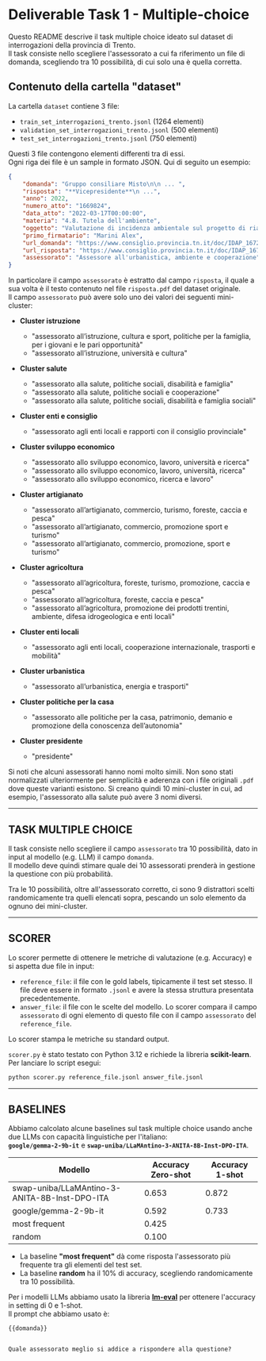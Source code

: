 
# Deliverable Task 1 - Multiple-choice

Questo README descrive il task multiple choice ideato sul dataset di interrogazioni della provincia di Trento.  
Il task consiste nello scegliere l'assessorato a cui fa riferimento un file di domanda, scegliendo tra 10 possibilità, di cui solo una è quella corretta.

## Contenuto della cartella "dataset"

La cartella `dataset` contiene 3 file: 

- `train_set_interrogazioni_trento.jsonl` (1264 elementi)
- `validation_set_interrogazioni_trento.jsonl` (500 elementi)
- `test_set_interrogazioni_trento.jsonl` (750 elementi)

Questi 3 file contengono elementi differenti tra di essi.  
Ogni riga dei file è un sample in formato JSON. Qui di seguito un esempio:

```json
{
    "domanda": "Gruppo consiliare Misto\n\n ... ",
    "risposta": "**Vicepresidente**\n ...",
    "anno": 2022,
    "numero_atto": "1669824",
    "data_atto": "2022-03-17T00:00:00",
    "materia": "4.8. Tutela dell'ambiente",
    "oggetto": "Valutazione di incidenza ambientale sul progetto di riaccensione dei forni del cementificio di Sarche",
    "primo_firmatario": "Marini Alex",
    "url_domanda": "https://www.consiglio.provincia.tn.it/doc/IDAP_1672974.pdf",
    "url_risposta": "https://www.consiglio.provincia.tn.it/doc/IDAP_1678241.pdf",
    "assessorato": "Assessore all'urbanistica, ambiente e cooperazione"
}
```

In particolare il campo `assessorato` è estratto dal campo `risposta`, il quale a sua volta è il testo contenuto nel file `risposta.pdf` del dataset originale.  
Il campo `assessorato` può avere solo uno dei valori dei seguenti mini-cluster:

- **Cluster istruzione**  
    - "assessorato all’istruzione, cultura e sport, politiche per la famiglia, per i giovani e le pari opportunità"  
    - "assessorato all’istruzione, università e cultura"

- **Cluster salute**  
    - "assessorato alla salute, politiche sociali, disabilità e famiglia"  
    - "assessorato alla salute, politiche sociali e cooperazione"  
    - "assessorato alla salute, politiche sociali, disabilità e famiglia sociali"

- **Cluster enti e consiglio**  
    - "assessorato agli enti locali e rapporti con il consiglio provinciale"

- **Cluster sviluppo economico**  
    - "assessorato allo sviluppo economico, lavoro, università e ricerca"  
    - "assessorato allo sviluppo economico, lavoro, università, ricerca"  
    - "assessorato allo sviluppo economico, ricerca e lavoro"

- **Cluster artigianato**  
    - "assessorato all’artigianato, commercio, turismo, foreste, caccia e pesca"  
    - "assessorato all’artigianato, commercio, promozione sport e turismo"  
    - "assessorato all’artigianato, commercio, promozione, sport e turismo"

- **Cluster agricoltura**  
    - "assessorato all’agricoltura, foreste, turismo, promozione, caccia e pesca"  
    - "assessorato all’agricoltura, foreste, caccia e pesca"  
    - "assessorato all’agricoltura, promozione dei prodotti trentini, ambiente, difesa idrogeologica e enti locali"

- **Cluster enti locali**  
    - "assessorato agli enti locali, cooperazione internazionale, trasporti e mobilità"

- **Cluster urbanistica**  
    - "assessorato all’urbanistica, energia e trasporti"

- **Cluster politiche per la casa**  
    - "assessorato alle politiche per la casa, patrimonio, demanio e promozione della conoscenza dell’autonomia"

- **Cluster presidente**  
    - "presidente"

Si noti che alcuni assessorati hanno nomi molto simili. Non sono stati normalizzati ulteriormente per semplicità e aderenza con i file originali `.pdf` dove queste varianti esistono. Si creano quindi 10 mini-cluster in cui, ad esempio, l'assessorato alla salute può avere 3 nomi diversi.

---

## TASK MULTIPLE CHOICE

Il task consiste nello scegliere il campo `assessorato` tra 10 possibilità, dato in input al modello (e.g. LLM) il campo `domanda`.  
Il modello deve quindi stimare quale dei 10 assessorati prenderà in gestione la questione con più probabilità.

Tra le 10 possibilità, oltre all'assessorato corretto, ci sono 9 distrattori scelti randomicamente tra quelli elencati sopra, pescando un solo elemento da ognuno dei mini-cluster.

---

## SCORER

Lo scorer permette di ottenere le metriche di valutazione (e.g. Accuracy) e si aspetta due file in input:

- `reference_file`: il file con le gold labels, tipicamente il test set stesso. Il file deve essere in formato `.jsonl` e avere la stessa struttura presentata precedentemente.
- `answer_file`: il file con le scelte del modello. Lo scorer compara il campo `assessorato` di ogni elemento di questo file con il campo `assessorato` del `reference_file`.

Lo scorer stampa le metriche su standard output.  

`scorer.py` è stato testato con Python 3.12 e richiede la libreria **scikit-learn**.  
Per lanciare lo script esegui:

```bash
python scorer.py reference_file.jsonl answer_file.jsonl
```

---

## BASELINES

Abbiamo calcolato alcune baselines sul task multiple choice usando anche due LLMs con capacità linguistiche per l'italiano:  
**`google/gemma-2-9b-it`** e **`swap-uniba/LLaMAntino-3-ANITA-8B-Inst-DPO-ITA`**.

| Modello                                                | Accuracy Zero-shot | Accuracy 1-shot |
|--------------------------------------------------------|--------------------|-----------------|
| swap-uniba/LLaMAntino-3-ANITA-8B-Inst-DPO-ITA          | 0.653              | 0.872           |
| google/gemma-2-9b-it                                   | 0.592              | 0.733           |
| most frequent                                          | 0.425              |                 |
| random                                                 | 0.100              |                 |

- La baseline **"most frequent"** dà come risposta l'assessorato più frequente tra gli elementi del test set.  
- La baseline **random** ha il 10% di accuracy, scegliendo randomicamente tra 10 possibilità.  

Per i modelli LLMs abbiamo usato la libreria **[lm-eval](https://github.com/EleutherAI/lm-evaluation-harness)** per ottenere l'accuracy in setting di 0 e 1-shot.  
Il prompt che abbiamo usato è:  

```plaintext
{{domanda}}


Quale assessorato meglio si addice a rispondere alla questione?
```
